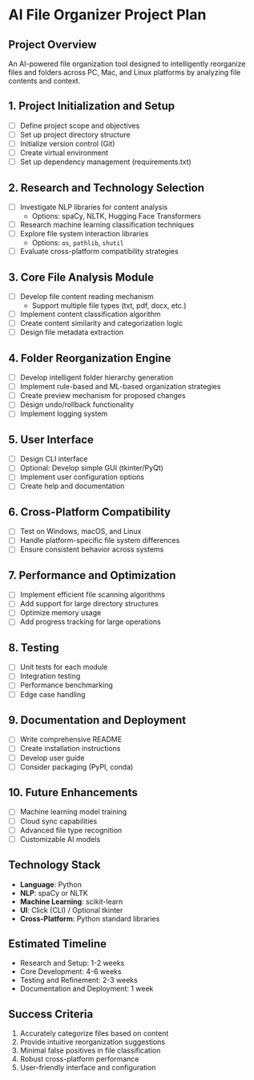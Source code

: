 # AI File Organizer Project Plan

## Project Overview
An AI-powered file organization tool designed to intelligently reorganize files and folders across PC, Mac, and Linux platforms by analyzing file contents and context.

## 1. Project Initialization and Setup
- [ ] Define project scope and objectives
- [ ] Set up project directory structure
- [ ] Initialize version control (Git)
- [ ] Create virtual environment
- [ ] Set up dependency management (requirements.txt)

## 2. Research and Technology Selection
- [ ] Investigate NLP libraries for content analysis
  - Options: spaCy, NLTK, Hugging Face Transformers
- [ ] Research machine learning classification techniques
- [ ] Explore file system interaction libraries
  - Options: `os`, `pathlib`, `shutil`
- [ ] Evaluate cross-platform compatibility strategies

## 3. Core File Analysis Module
- [ ] Develop file content reading mechanism
  - Support multiple file types (txt, pdf, docx, etc.)
- [ ] Implement content classification algorithm
- [ ] Create content similarity and categorization logic
- [ ] Design file metadata extraction

## 4. Folder Reorganization Engine
- [ ] Develop intelligent folder hierarchy generation
- [ ] Implement rule-based and ML-based organization strategies
- [ ] Create preview mechanism for proposed changes
- [ ] Design undo/rollback functionality
- [ ] Implement logging system

## 5. User Interface
- [ ] Design CLI interface
- [ ] Optional: Develop simple GUI (tkinter/PyQt)
- [ ] Implement user configuration options
- [ ] Create help and documentation

## 6. Cross-Platform Compatibility
- [ ] Test on Windows, macOS, and Linux
- [ ] Handle platform-specific file system differences
- [ ] Ensure consistent behavior across systems

## 7. Performance and Optimization
- [ ] Implement efficient file scanning algorithms
- [ ] Add support for large directory structures
- [ ] Optimize memory usage
- [ ] Add progress tracking for large operations

## 8. Testing
- [ ] Unit tests for each module
- [ ] Integration testing
- [ ] Performance benchmarking
- [ ] Edge case handling

## 9. Documentation and Deployment
- [ ] Write comprehensive README
- [ ] Create installation instructions
- [ ] Develop user guide
- [ ] Consider packaging (PyPI, conda)

## 10. Future Enhancements
- [ ] Machine learning model training
- [ ] Cloud sync capabilities
- [ ] Advanced file type recognition
- [ ] Customizable AI models

## Technology Stack
- **Language**: Python
- **NLP**: spaCy or NLTK
- **Machine Learning**: scikit-learn
- **UI**: Click (CLI) / Optional tkinter
- **Cross-Platform**: Python standard libraries

## Estimated Timeline
- Research and Setup: 1-2 weeks
- Core Development: 4-6 weeks
- Testing and Refinement: 2-3 weeks
- Documentation and Deployment: 1 week

## Success Criteria
1. Accurately categorize files based on content
2. Provide intuitive reorganization suggestions
3. Minimal false positives in file classification
4. Robust cross-platform performance
5. User-friendly interface and configuration
